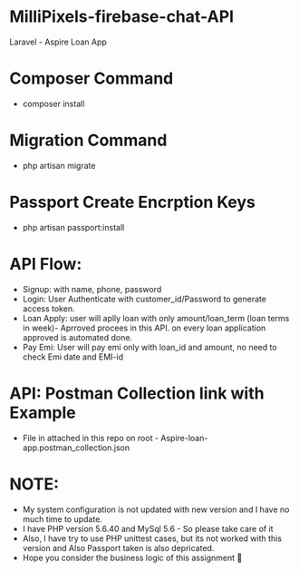 # MilliPixels-firebase-chat-API
Laravel - Aspire Loan App

# Composer Command
- composer install


# Migration Command
- php artisan migrate


# Passport Create Encrption Keys
- php artisan passport:install



# API Flow:
- Signup: with name, phone, password
- Login: User Authenticate with customer_id/Password to generate access token.
- Loan Apply: user will aplly loan with only amount/loan_term (loan terms in week)- Aprroved procees in this API. on every loan application approved is automated done. 
- Pay Emi: User will pay emi only with loan_id and amount, no need to check Emi date and EMI-id 


# API: Postman Collection link with Example
- File in attached in this repo on root - Aspire-loan-app.postman_collection.json

# NOTE:
- My system configuration is not updated with new version and I have no much time to update.
- I have PHP version 5.6.40 and MySql 5.6 -  So please take care of it
- Also, I have try to use PHP unittest cases, but its not worked with this version and Also Passport taken is also depricated.
- Hope you consider the business logic of this assignment :pray:

